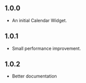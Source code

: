 ## 1.0.0

* An initial Calendar Widget.

## 1.0.1

* Small performance improvement.

## 1.0.2

* Better documentation
